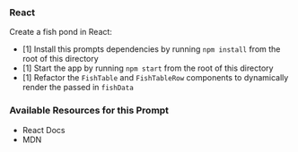 ### React

Create a fish pond in React:

* [1] Install this prompts dependencies by running `npm install` from the root of this directory
* [1] Start the app by running `npm start` from the root of this directory
* [1] Refactor the `FishTable` and `FishTableRow` components to dynamically render the passed in `fishData`

### Available Resources for this Prompt
* React Docs
* MDN